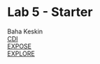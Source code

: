 # Lab 5 - Starter
Baha Keskin
<br />[CDI](https://github.com/keskinmbaha/github-actions-for-ci/issues/7)
<br />[EXPOSE](https://keskinmbaha.github.io/Lab5_Starter/expose.html)
<br />[EXPLORE](https://keskinmbaha.github.io/Lab5_Starter/explore.html)
